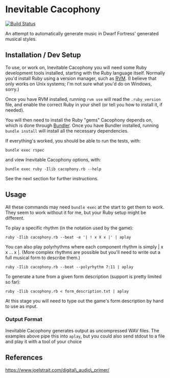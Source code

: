 # Inevitable Cacophony

[![Build Status](https://travis-ci.com/isikyus/inevitable-cacophony.svg?branch=master)](https://travis-ci.com/isikyus/inevitable-cacophony) 

An attempt to automatically generate music in Dwarf Fortress' generated musical styles.

## Installation / Dev Setup

To use, or work on, Inevitable Cacophony you will need some Ruby development tools installed,
starting with the Ruby language itself. Normally you'd install Ruby using a version manager,
such as [RVM](https://rvm.io/rvm/basics). (I believe that only works on Unix systems;
I'm not sure what you'd do on Windows, sorry.)

Once you have RVM installed, running `rvm use` will read the `.ruby_version` file,
and enable the correct Ruby in your shell (or tell you how to install it, if needed).

You will then need to install the Ruby "gems" Cacophony depends on, which is done through
[Bundler](https://bundler.io/#getting-started). Once you have Bundler installed,
running `bundle install` will install all the necessary dependencies.

If everything's worked, you should be able to run the tests, with:

	bundle exec rspec

and view Inevitable Cacophony options, with:

	bundle exec ruby -Ilib cacophony.rb --help


See the next section for further instructions.

## Usage

All these commands may need `bundle exec` at the start to get them to work.
They seem to work without it for me, but your Ruby setup might be different.

To play a specific rhythm (in the notation used by the game):

	ruby -Ilib cacophony.rb --beat -e '| ! x X x |' | aplay


You can also play polyrhythms where each component rhythm is simply | x x ... x |.
(More complex rhythms are possible but you'll need to write out a full musical form to describe them.)

	ruby -Ilib cacophony.rb --beat --polyrhythm 7:11 | aplay


To generate a tune from a given form description (support is pretty limited so far):

	ruby -Ilib cacophony.rb < form_description.txt | aplay

At this stage you will need to type out the game's form description by hand to use as input.

### Output Format

Inevitable Cacophony generates output as uncompressed WAV files.
The examples above pipe this into `aplay`, but you could also send stdout
to a file and play it with a tool of your choice

## References

https://www.joelstrait.com/digital\_audio\_primer/
